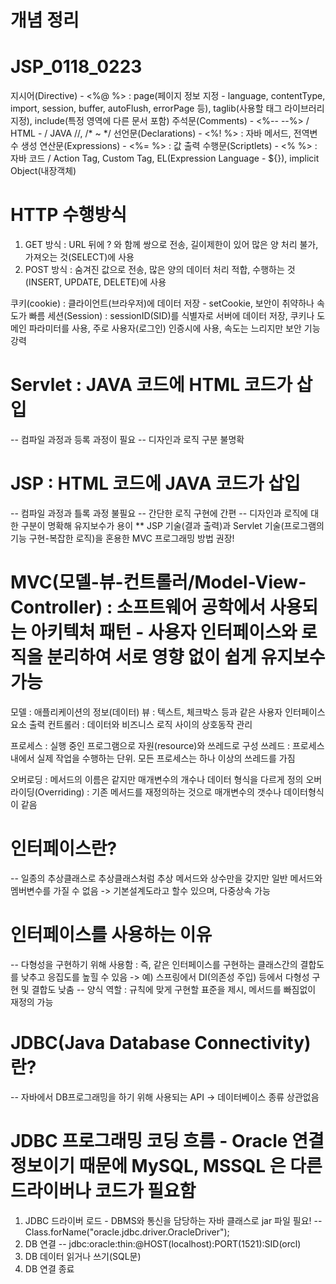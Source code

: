 # 개념 정리
# JSP_0118_0223

지시어(Directive) - <%@ %> : page(페이지 정보 지정 - language, contentType, import, session, buffer, autoFlush, errorPage 등), taglib(사용할 태그 라이브러리 지정), include(특정 영역에 다른 문서 포함)
주석문(Comments) - <%-- --%> / HTML - <!-- --> / JAVA //, /* ~ */
선언문(Declarations) - <%! %> : 자바 메서드, 전역변수 생성
연산문(Expressions) - <%= %> : 값 출력
수행문(Scriptlets) - <% %> : 자바 코드 / Action Tag, Custom Tag, EL(Expression Language - ${}), implicit Object(내장객체)

# HTTP 수행방식
1. GET 방식 : URL 뒤에 ? 와 함께 쌍으로 전송, 길이제한이 있어 많은 양 처리 불가, 가져오는 것(SELECT)에 사용
2. POST 방식 : 숨겨진 값으로 전송, 많은 양의 데이터 처리 적합, 수행하는 것(INSERT, UPDATE, DELETE)에 사용

쿠키(cookie) : 클라이언트(브라우저)에 데이터 저장 - setCookie, 보안이 취약하나 속도가 빠름
세션(Session) : sessionID(SID)를 식별자로 서버에 데이터 저장, 쿠키나 도메인 파라미터를 사용, 주로 사용자(로그인) 인증시에 사용, 속도는 느리지만 보안 기능 강력

# Servlet : JAVA 코드에 HTML 코드가 삽입
-- 컴파일 과정과 등록 과정이 필요
-- 디자인과 로직 구분 불명확
# JSP : HTML 코드에 JAVA 코드가 삽입
-- 컴파일 과정과 틀록 과정 불필요
-- 간단한 로직 구현에 간편
-- 디자인과 로직에 대한 구분이 명확해 유지보수가 용이
** JSP 기술(결과 출력)과 Servlet 기술(프로그램의 기능 구현-복잡한 로직)을 혼용한 MVC 프로그래밍 방법 권장!

# MVC(모델-뷰-컨트롤러/Model-View-Controller) : 소프트웨어 공학에서 사용되는 아키텍처 패턴 - 사용자 인터페이스와 로직을 분리하여 서로 영향 없이 쉽게 유지보수 가능
모델 : 애플리케이션의 정보(데이터)
뷰 : 텍스트, 체크박스 등과 같은 사용자 인터페이스 요소 출력
컨트롤러 : 데이터와 비즈니스 로직 사이의 상호동작 관리

프로세스 : 실행 중인 프로그램으로 자원(resource)와 쓰레드로 구성
쓰레드 : 프로세스 내에서 실제 작업을 수행하는 단위. 모든 프로세스는 하나 이상의 쓰레드를 가짐

오버로딩 : 메서드의 이름은 같지만 매개변수의 개수나 데이터 형식을 다르게 정의
오버라이딩(Overriding) : 기존 메서드를 재정의하는 것으로 매개변수의 갯수나 데이터형식이 같음

# 인터페이스란?
-- 일종의 추상클래스로 추상클래스처럼 추상 메서드와 상수만을 갖지만 일반 메서드와 멤버변수를 가질 수 없음 -> 기본설계도라고 할수 있으며, 다중상속 가능

# 인터페이스를 사용하는 이유
-- 다형성을 구현하기 위해 사용함 : 즉, 같은 인터페이스를 구현하는 클래스간의 결합도를 낮추고 응집도를 높힐 수 있음 -> 예) 스프링에서 DI(의존성 주입) 등에서 다형성 구현 및 결합도 낮춤
-- 양식 역할 : 규칙에 맞게 구현할 표준을 제시, 메서드를 빠짐없이 재정의 가능

# JDBC(Java Database Connectivity)란?
-- 자바에서 DB프로그래밍을 하기 위해 사용되는 API -> 데이터베이스 종류 상관없음

# JDBC 프로그래밍 코딩 흐름 - Oracle 연결 정보이기 때문에 MySQL, MSSQL 은 다른 드라이버나 코드가 필요함
1. JDBC 드라이버 로드 - DBMS와 통신을 담당하는 자바 클래스로 jar 파일 필요!
-- Class.forName("oracle.jdbc.driver.OracleDriver");
2. DB 연결
-- jdbc:oracle:thin:@HOST(localhost):PORT(1521):SID(orcl)
3. DB 데이터 읽거나 쓰기(SQL문)
4. DB 연결 종료
